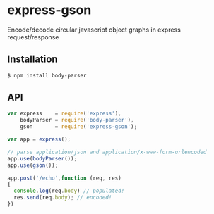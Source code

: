 express-gson
============

Encode/decode circular javascript object graphs in express request/response

## Installation

```sh
$ npm install body-parser
```

## API

```js
var express    = require('express'),
    bodyParser = require('body-parser'),
    gson       = require('express-gson');

var app = express();

// parse application/json and application/x-www-form-urlencoded
app.use(bodyParser());
app.use(gson());

app.post('/echo',function (req, res)
{
  console.log(req.body) // populated!
  res.send(req.body); // encoded!
})
```

